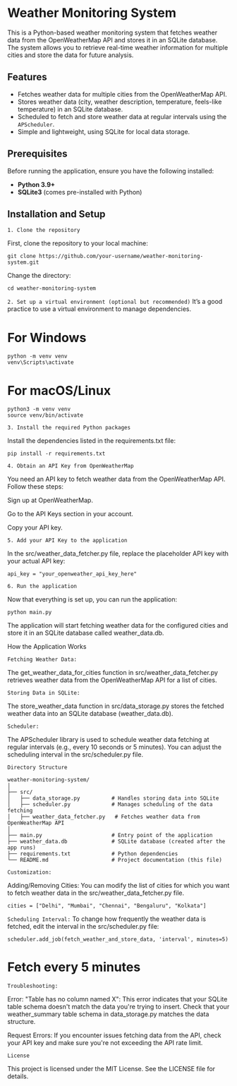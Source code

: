 # Weather Monitoring System

This is a Python-based weather monitoring system that fetches weather data from the OpenWeatherMap API and stores it in an SQLite database. The system allows you to retrieve real-time weather information for multiple cities and store the data for future analysis.

## Features

- Fetches weather data for multiple cities from the OpenWeatherMap API.
- Stores weather data (city, weather description, temperature, feels-like temperature) in an SQLite database.
- Scheduled to fetch and store weather data at regular intervals using the `APScheduler`.
- Simple and lightweight, using SQLite for local data storage.

## Prerequisites

Before running the application, ensure you have the following installed:

- **Python 3.9+**
- **SQLite3** (comes pre-installed with Python)

## Installation and Setup

``1. Clone the repository``

First, clone the repository to your local machine:

```
git clone https://github.com/your-username/weather-monitoring-system.git
```
Change the directory:
```
cd weather-monitoring-system
```

``2. Set up a virtual environment (optional but recommended)``
It’s a good practice to use a virtual environment to manage dependencies.

# For Windows
```
python -m venv venv
venv\Scripts\activate
```

# For macOS/Linux
```
python3 -m venv venv
source venv/bin/activate
```

``3. Install the required Python packages``

Install the dependencies listed in the requirements.txt file:
```
pip install -r requirements.txt
```

``4. Obtain an API Key from OpenWeatherMap``

You need an API key to fetch weather data from the OpenWeatherMap API. Follow these steps:

Sign up at OpenWeatherMap.

Go to the API Keys section in your account.

Copy your API key.


``5. Add your API Key to the application``

In the src/weather_data_fetcher.py file, replace the placeholder API key with your actual API key:
```
api_key = "your_openweather_api_key_here"
```

``6. Run the application``

Now that everything is set up, you can run the application:
```
python main.py
```
The application will start fetching weather data for the configured cities and store it in an SQLite database called weather_data.db.

How the Application Works

``Fetching Weather Data:``

The get_weather_data_for_cities function in src/weather_data_fetcher.py retrieves weather data from the OpenWeatherMap API for a list of cities.


``Storing Data in SQLite:``

The store_weather_data function in src/data_storage.py stores the fetched weather data into an SQLite database (weather_data.db).

``Scheduler:``

The APScheduler library is used to schedule weather data fetching at regular intervals (e.g., every 10 seconds or 5 minutes). 
You can adjust the scheduling interval in the src/scheduler.py file.

``Directory Structure``
```
weather-monitoring-system/
│
├── src/
│   ├── data_storage.py          # Handles storing data into SQLite
│   ├── scheduler.py             # Manages scheduling of the data fetching
│   ├── weather_data_fetcher.py   # Fetches weather data from OpenWeatherMap API
│
├── main.py                      # Entry point of the application
├── weather_data.db              # SQLite database (created after the app runs)
├── requirements.txt             # Python dependencies
└── README.md                    # Project documentation (this file)
```

``Customization:``

Adding/Removing Cities: You can modify the list of cities for which you want to fetch weather data in the src/weather_data_fetcher.py file.

```
cities = ["Delhi", "Mumbai", "Chennai", "Bengaluru", "Kolkata"]
```


``Scheduling Interval:`` To change how frequently the weather data is fetched, edit the interval in the src/scheduler.py file:


```
scheduler.add_job(fetch_weather_and_store_data, 'interval', minutes=5)
```
# Fetch every 5 minutes


``Troubleshooting:``

Error: "Table has no column named X": This error indicates that your SQLite table schema doesn't match the data you're trying to insert. Check that your weather_summary table schema in data_storage.py matches the data structure.

Request Errors: If you encounter issues fetching data from the API, check your API key and make sure you're not exceeding the API rate limit.


``License``

This project is licensed under the MIT License. See the LICENSE file for details.


